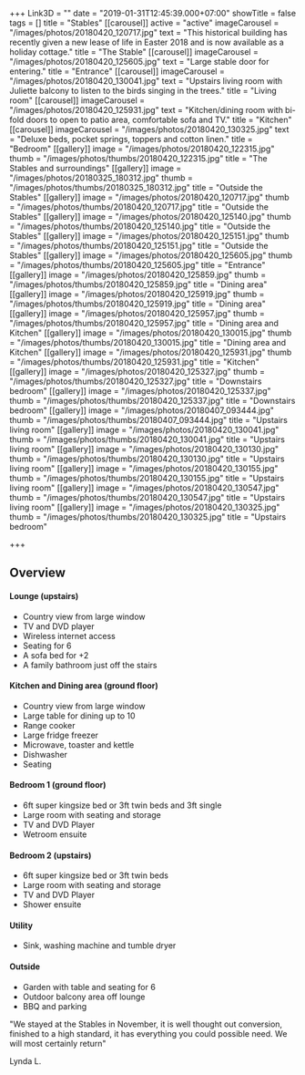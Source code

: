 +++
Link3D = ""
date = "2019-01-31T12:45:39.000+07:00"
showTitle = false
tags = []
title = "Stables"
[[carousel]]
active = "active"
imageCarousel = "/images/photos/20180420_120717.jpg"
text = "This historical building has recently given a new lease of life in Easter 2018 and is now available as a holiday cottage."
title = "The Stable"
[[carousel]]
imageCarousel = "/images/photos/20180420_125605.jpg"
text = "Large stable door for entering."
title = "Entrance"
[[carousel]]
imageCarousel = "/images/photos/20180420_130041.jpg"
text = "Upstairs living room with Juliette balcony to listen to the birds singing in the trees."
title = "Living room"
[[carousel]]
imageCarousel = "/images/photos/20180420_125931.jpg"
text = "Kitchen/dining room with bi-fold doors to open to patio area, comfortable sofa and TV."
title = "Kitchen"
[[carousel]]
imageCarousel = "/images/photos/20180420_130325.jpg"
text = "Deluxe beds, pocket springs, toppers and cotton linen."
title = "Bedroom"
[[gallery]]
image = "/images/photos/20180420_122315.jpg"
thumb = "/images/photos/thumbs/20180420_122315.jpg"
title = "The Stables and surroundings"
[[gallery]]
image = "/images/photos/20180325_180312.jpg"
thumb = "/images/photos/thumbs/20180325_180312.jpg"
title = "Outside the Stables"
[[gallery]]
image = "/images/photos/20180420_120717.jpg"
thumb = "/images/photos/thumbs/20180420_120717.jpg"
title = "Outside the Stables"
[[gallery]]
image = "/images/photos/20180420_125140.jpg"
thumb = "/images/photos/thumbs/20180420_125140.jpg"
title = "Outside the Stables"
[[gallery]]
image = "/images/photos/20180420_125151.jpg"
thumb = "/images/photos/thumbs/20180420_125151.jpg"
title = "Outside the Stables"
[[gallery]]
image = "/images/photos/20180420_125605.jpg"
thumb = "/images/photos/thumbs/20180420_125605.jpg"
title = "Entrance"
[[gallery]]
image = "/images/photos/20180420_125859.jpg"
thumb = "/images/photos/thumbs/20180420_125859.jpg"
title = "Dining area"
[[gallery]]
image = "/images/photos/20180420_125919.jpg"
thumb = "/images/photos/thumbs/20180420_125919.jpg"
title = "Dining area"
[[gallery]]
image = "/images/photos/20180420_125957.jpg"
thumb = "/images/photos/thumbs/20180420_125957.jpg"
title = "Dining area and Kitchen"
[[gallery]]
image = "/images/photos/20180420_130015.jpg"
thumb = "/images/photos/thumbs/20180420_130015.jpg"
title = "Dining area and Kitchen"
[[gallery]]
image = "/images/photos/20180420_125931.jpg"
thumb = "/images/photos/thumbs/20180420_125931.jpg"
title = "Kitchen"
[[gallery]]
image = "/images/photos/20180420_125327.jpg"
thumb = "/images/photos/thumbs/20180420_125327.jpg"
title = "Downstairs bedroom"
[[gallery]]
image = "/images/photos/20180420_125337.jpg"
thumb = "/images/photos/thumbs/20180420_125337.jpg"
title = "Downstairs bedroom"
[[gallery]]
image = "/images/photos/20180407_093444.jpg"
thumb = "/images/photos/thumbs/20180407_093444.jpg"
title = "Upstairs living room"
[[gallery]]
image = "/images/photos/20180420_130041.jpg"
thumb = "/images/photos/thumbs/20180420_130041.jpg"
title = "Upstairs living room"
[[gallery]]
image = "/images/photos/20180420_130130.jpg"
thumb = "/images/photos/thumbs/20180420_130130.jpg"
title = "Upstairs living room"
[[gallery]]
image = "/images/photos/20180420_130155.jpg"
thumb = "/images/photos/thumbs/20180420_130155.jpg"
title = "Upstairs living room"
[[gallery]]
image = "/images/photos/20180420_130547.jpg"
thumb = "/images/photos/thumbs/20180420_130547.jpg"
title = "Upstairs living room"
[[gallery]]
image = "/images/photos/20180420_130325.jpg"
thumb = "/images/photos/thumbs/20180420_130325.jpg"
title = "Upstairs bedroom"

+++
## Overview

#### Lounge (upstairs)

* Country view from large window
* TV and DVD player
* Wireless internet access
* Seating for 6
* A sofa bed for +2
* A family bathroom just off the stairs

#### Kitchen and Dining area (ground floor)

* Country view from large window
* Large table for dining up to 10
* Range cooker
* Large fridge freezer
* Microwave, toaster and kettle
* Dishwasher
* Seating

#### Bedroom 1 (ground floor)

* 6ft super kingsize bed or 3ft twin beds and 3ft single
* Large room with seating and storage
* TV and DVD Player
* Wetroom ensuite

#### Bedroom 2 (upstairs)

* 6ft super kingsize bed or 3ft twin beds
* Large room with seating and storage
* TV and DVD Player
* Shower ensuite

#### Utility

* Sink, washing machine and tumble dryer

#### Outside

* Garden with table and seating for 6
* Outdoor balcony area off lounge
* BBQ and parking

"We stayed at the Stables in November, it is well thought out conversion, finished to a high standard, it has everything you could possible need. We will most certainly return"

Lynda L.